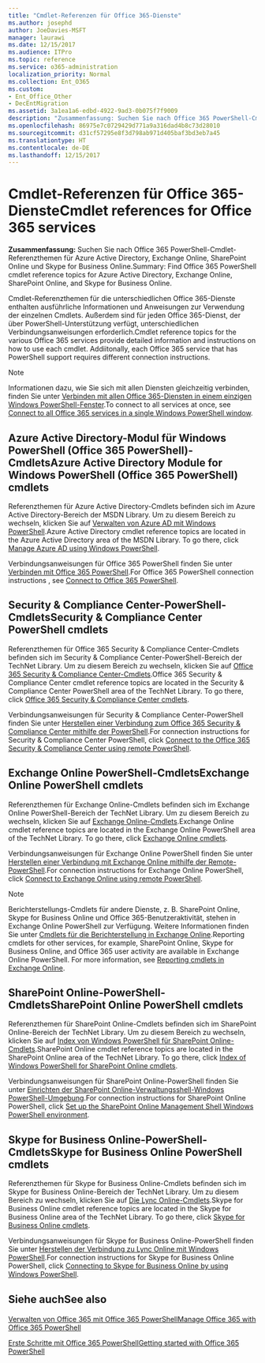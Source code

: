 ```yaml
---
title: "Cmdlet-Referenzen für Office 365-Dienste"
ms.author: josephd
author: JoeDavies-MSFT
manager: laurawi
ms.date: 12/15/2017
ms.audience: ITPro
ms.topic: reference
ms.service: o365-administration
localization_priority: Normal
ms.collection: Ent_O365
ms.custom:
- Ent_Office_Other
- DecEntMigration
ms.assetid: 3a1ea1a6-edbd-4922-9ad3-0b075f7f9009
description: "Zusammenfassung: Suchen Sie nach Office 365 PowerShell-Cmdlet-Referenzthemen für Azure Active Directory, Exchange Online, SharePoint Online und Skype for Business Online."
ms.openlocfilehash: 86975e7c0729429d771a9a316dad4b8c73d28010
ms.sourcegitcommit: d31cf57295e8f3d798ab971d405baf3bd3eb7a45
ms.translationtype: HT
ms.contentlocale: de-DE
ms.lasthandoff: 12/15/2017
---
```

# <a name="cmdlet-references-for-office-365-services"></a><span data-ttu-id="d327e-103">Cmdlet-Referenzen für Office 365-Dienste</span><span class="sxs-lookup"><span data-stu-id="d327e-103">Cmdlet references for Office 365 services</span></span>

 <span data-ttu-id="d327e-104">**Zusammenfassung:** Suchen Sie nach Office 365 PowerShell-Cmdlet-Referenzthemen für Azure Active Directory, Exchange Online, SharePoint Online und Skype for Business Online.</span><span class="sxs-lookup"><span data-stu-id="d327e-104">Summary: Find Office 365 PowerShell cmdlet reference topics for Azure Active Directory, Exchange Online, SharePoint Online, and Skype for Business Online.</span></span>
  
<span data-ttu-id="d327e-p101">Cmdlet-Referenzthemen für die unterschiedlichen Office 365-Dienste enthalten ausführliche Informationen und Anweisungen zur Verwendung der einzelnen Cmdlets. Außerdem sind für jeden Office 365-Dienst, der über PowerShell-Unterstützung verfügt, unterschiedlichen Verbindungsanweisungen erforderlich.</span><span class="sxs-lookup"><span data-stu-id="d327e-p101">Cmdlet reference topics for the various Office 365 services provide detailed information and instructions on how to use each cmdlet. Addiitonally, each Office 365 service that has PowerShell support requires different connection instructions.</span></span>
  
> [!NOTE]
> <span data-ttu-id="d327e-107">Informationen dazu, wie Sie sich mit allen Diensten gleichzeitig verbinden, finden Sie unter [Verbinden mit allen Office 365-Diensten in einem einzigen Windows PowerShell-Fenster](connect-to-all-office-365-services-in-a-single-windows-powershell-window.md).</span><span class="sxs-lookup"><span data-stu-id="d327e-107">To connect to all services at once, see [Connect to all Office 365 services in a single Windows PowerShell window](connect-to-all-office-365-services-in-a-single-windows-powershell-window.md).</span></span> 
  
## <a name="azure-active-directory-module-for-windows-powershell-office-365-powershell-cmdlets"></a><span data-ttu-id="d327e-108">Azure Active Directory-Modul für Windows PowerShell (Office 365 PowerShell)-Cmdlets</span><span class="sxs-lookup"><span data-stu-id="d327e-108">Azure Active Directory Module for Windows PowerShell (Office 365 PowerShell) cmdlets</span></span>

<span data-ttu-id="d327e-p102">Referenzthemen für Azure Active Directory-Cmdlets befinden sich im Azure Active Directory-Bereich der MSDN Library. Um zu diesem Bereich zu wechseln, klicken Sie auf [Verwalten von Azure AD mit Windows PowerShell](https://go.microsoft.com/fwlink/p/?LinkId=691475).</span><span class="sxs-lookup"><span data-stu-id="d327e-p102">Azure Active Directory cmdlet reference topics are located in the Azure Active Directory area of the MSDN Library. To go there, click [Manage Azure AD using Windows PowerShell](https://go.microsoft.com/fwlink/p/?LinkId=691475).</span></span>
  
<span data-ttu-id="d327e-111">Verbindungsanweisungen für Office 365 PowerShell finden Sie unter [Verbinden mit Office 365 PowerShell](connect-to-office-365-powershell.md).</span><span class="sxs-lookup"><span data-stu-id="d327e-111">For Office 365 PowerShell connection instructions , see [Connect to Office 365 PowerShell](connect-to-office-365-powershell.md).</span></span>
  
## <a name="security-amp-compliance-center-powershell-cmdlets"></a><span data-ttu-id="d327e-112">Security &amp; Compliance Center-PowerShell-Cmdlets</span><span class="sxs-lookup"><span data-stu-id="d327e-112">Security &amp; Compliance Center PowerShell cmdlets</span></span>

<span data-ttu-id="d327e-p103">Referenzthemen für Office 365 Security &amp; Compliance Center-Cmdlets befinden sich im Security &amp; Compliance Center-PowerShell-Bereich der TechNet Library. Um zu diesem Bereich zu wechseln, klicken Sie auf [Office 365 Security &amp; Compliance Center-Cmdlets](https://go.microsoft.com/fwlink/p/?LinkId=627085).</span><span class="sxs-lookup"><span data-stu-id="d327e-p103">Office 365 Security &amp; Compliance Center cmdlet reference topics are located in the Security &amp; Compliance Center PowerShell area of the TechNet Library. To go there, click [Office 365 Security &amp; Compliance Center cmdlets](https://go.microsoft.com/fwlink/p/?LinkId=627085).</span></span>
  
<span data-ttu-id="d327e-115">Verbindungsanweisungen für Security &amp; Compliance Center-PowerShell finden Sie unter [Herstellen einer Verbindung zum Office 365 Security &amp; Compliance Center mithilfe der PowerShell](https://go.microsoft.com/fwlink/p/?LinkId=627084).</span><span class="sxs-lookup"><span data-stu-id="d327e-115">For connection instructions for Security &amp; Compliance Center PowerShell, click [Connect to the Office 365 Security &amp; Compliance Center using remote PowerShell](https://go.microsoft.com/fwlink/p/?LinkId=627084).</span></span>
  
## <a name="exchange-online-powershell-cmdlets"></a><span data-ttu-id="d327e-116">Exchange Online PowerShell-Cmdlets</span><span class="sxs-lookup"><span data-stu-id="d327e-116">Exchange Online PowerShell cmdlets</span></span>

<span data-ttu-id="d327e-p104">Referenzthemen für Exchange Online-Cmdlets befinden sich im Exchange Online PowerShell-Bereich der TechNet Library. Um zu diesem Bereich zu wechseln, klicken Sie auf [Exchange Online-Cmdlets](https://go.microsoft.com/fwlink/p/?LinkID=328213).</span><span class="sxs-lookup"><span data-stu-id="d327e-p104">Exchange Online cmdlet reference topics are located in the Exchange Online PowerShell area of the TechNet Library. To go there, click [Exchange Online cmdlets](https://go.microsoft.com/fwlink/p/?LinkID=328213).</span></span>
  
<span data-ttu-id="d327e-119">Verbindungsanweisungen für Exchange Online PowerShell finden Sie unter [Herstellen einer Verbindung mit Exchange Online mithilfe der Remote-PowerShell](https://go.microsoft.com/fwlink/p/?LinkId=396554).</span><span class="sxs-lookup"><span data-stu-id="d327e-119">For connection instructions for Exchange Online PowerShell, click [Connect to Exchange Online using remote PowerShell](https://go.microsoft.com/fwlink/p/?LinkId=396554).</span></span>
  
> [!NOTE]
> <span data-ttu-id="d327e-p105">Berichterstellungs-Cmdlets für andere Dienste, z. B. SharePoint Online, Skype for Business Online und Office 365-Benutzeraktivität, stehen in Exchange Online PowerShell zur Verfügung. Weitere Informationen finden Sie unter [Cmdlets für die Berichterstellung in Exchange Online](https://go.microsoft.com/fwlink/p/?LinkId=691595).</span><span class="sxs-lookup"><span data-stu-id="d327e-p105">Reporting cmdlets for other services, for example, SharePoint Online, Skype for Business Online, and Office 365 user activity are available in Exchange Online PowerShell. For more information, see [Reporting cmdlets in Exchange Online](https://go.microsoft.com/fwlink/p/?LinkId=691595).</span></span> 
  
## <a name="sharepoint-online-powershell-cmdlets"></a><span data-ttu-id="d327e-122">SharePoint Online-PowerShell-Cmdlets</span><span class="sxs-lookup"><span data-stu-id="d327e-122">SharePoint Online PowerShell cmdlets</span></span>

<span data-ttu-id="d327e-p106">Referenzthemen für SharePoint Online-Cmdlets befinden sich im SharePoint Online-Bereich der TechNet Library. Um zu diesem Bereich zu wechseln, klicken Sie auf [Index von Windows PowerShell für SharePoint Online-Cmdlets](https://go.microsoft.com/fwlink/p/?LinkId=691476).</span><span class="sxs-lookup"><span data-stu-id="d327e-p106">SharePoint Online cmdlet reference topics are located in the SharePoint Online area of the TechNet Library. To go there, click [Index of Windows PowerShell for SharePoint Online cmdlets](https://go.microsoft.com/fwlink/p/?LinkId=691476).</span></span>
  
<span data-ttu-id="d327e-125">Verbindungsanweisungen für SharePoint Online-PowerShell finden Sie unter [Einrichten der SharePoint Online-Verwaltungsshell-Windows PowerShell-Umgebung](https://go.microsoft.com/fwlink/p/?LinkId=691603).</span><span class="sxs-lookup"><span data-stu-id="d327e-125">For connection instructions for SharePoint Online PowerShell, click [Set up the SharePoint Online Management Shell Windows PowerShell environment](https://go.microsoft.com/fwlink/p/?LinkId=691603).</span></span>
  
## <a name="skype-for-business-online-powershell-cmdlets"></a><span data-ttu-id="d327e-126">Skype for Business Online-PowerShell-Cmdlets</span><span class="sxs-lookup"><span data-stu-id="d327e-126">Skype for Business Online PowerShell cmdlets</span></span>

<span data-ttu-id="d327e-p107">Referenzthemen für Skype for Business Online-Cmdlets befinden sich im Skype for Business Online-Bereich der TechNet Library. Um zu diesem Bereich zu wechseln, klicken Sie auf [Die Lync Online-Cmdlets](https://go.microsoft.com/fwlink/p/?LinkId=691474).</span><span class="sxs-lookup"><span data-stu-id="d327e-p107">Skype for Business Online cmdlet reference topics are located in the Skype for Business Online area of the TechNet Library. To go there, click [Skype for Business Online cmdlets](https://go.microsoft.com/fwlink/p/?LinkId=691474).</span></span>
  
<span data-ttu-id="d327e-129">Verbindungsanweisungen für Skype for Business Online-PowerShell finden Sie unter [Herstellen der Verbindung zu Lync Online mit Windows PowerShell](https://go.microsoft.com/fwlink/p/?LinkId=691607).</span><span class="sxs-lookup"><span data-stu-id="d327e-129">For connection instructions for Skype for Business Online PowerShell, click [Connecting to Skype for Business Online by using Windows PowerShell](https://go.microsoft.com/fwlink/p/?LinkId=691607).</span></span>
  
## <a name="see-also"></a><span data-ttu-id="d327e-130">Siehe auch</span><span class="sxs-lookup"><span data-stu-id="d327e-130">See also</span></span>

#### 

[<span data-ttu-id="d327e-131">Verwalten von Office 365 mit Office 365 PowerShell</span><span class="sxs-lookup"><span data-stu-id="d327e-131">Manage Office 365 with Office 365 PowerShell</span></span>](manage-office-365-with-office-365-powershell.md)
  
[<span data-ttu-id="d327e-132">Erste Schritte mit Office 365 PowerShell</span><span class="sxs-lookup"><span data-stu-id="d327e-132">Getting started with Office 365 PowerShell</span></span>](getting-started-with-office-365-powershell.md)

